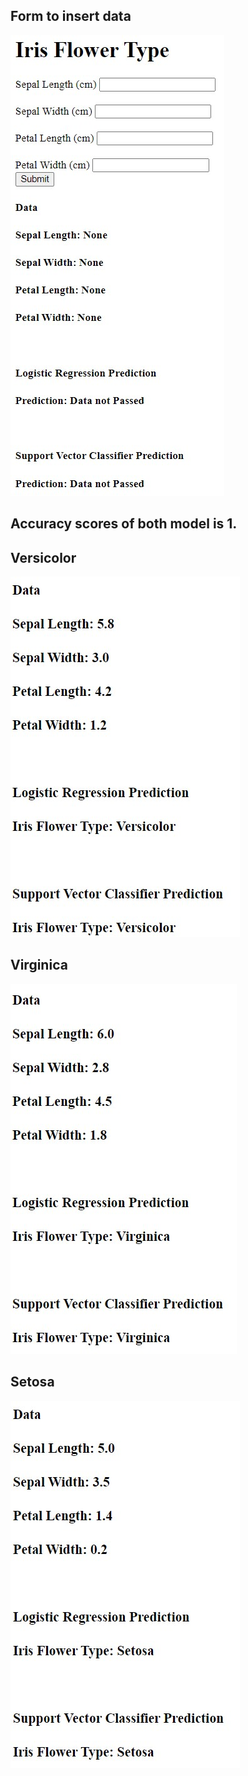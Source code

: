 ## Form to insert data
![ALT text](https://github.com/nimesh474/Iris_Species_Type/blob/main/input.jpg)

## Accuracy scores of both model is 1.
## Versicolor
![ALT text](https://github.com/nimesh474/Iris_Species_Type/blob/main/output1.jpg)

## Virginica
![ALT text](https://github.com/nimesh474/Iris_Species_Type/blob/main/output2.jpg)

## Setosa
![ALT text](https://github.com/nimesh474/Iris_Species_Type/blob/main/output3.jpg)
